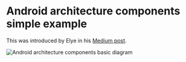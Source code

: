 # Android architecture components simple example

This was introduced by Elye in his [Medium post](https://medium.com/@elye.project/android-architecture-components-for-dummies-in-kotlin-50-lines-of-code-29b29d3a381).


![Android architecture components basic diagram](../assets/AndroidArchitectureComponentsBasicDiagram.jpg)
